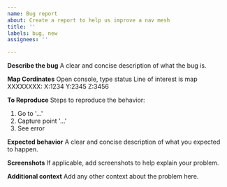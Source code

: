 ```yaml
---
name: Bug report
about: Create a report to help us improve a nav mesh
title: ''
labels: bug, new
assignees: ''

---
```


**Describe the bug**
A clear and concise description of what the bug is.

**Map Cordinates**
Open console, type status
Line of interest is map XXXXXXXX: X:1234 Y:2345 Z:3456

**To Reproduce**
Steps to reproduce the behavior:
1. Go to '...'
2. Capture point '...'
3. See error

**Expected behavior**
A clear and concise description of what you expected to happen.

**Screenshots**
If applicable, add screenshots to help explain your problem.

**Additional context**
Add any other context about the problem here.
